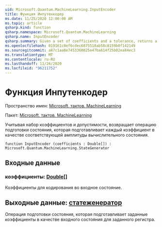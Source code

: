 ```yaml
---
uid: Microsoft.Quantum.MachineLearning.InputEncoder
title: Функция Инпутенкодер
ms.date: 11/25/2020 12:00:00 AM
ms.topic: article
qsharp.kind: function
qsharp.namespace: Microsoft.Quantum.MachineLearning
qsharp.name: InputEncoder
qsharp.summary: Given a set of coefficients and a tolerance, returns a state preparation operation that prepares each coefficient as the corresponding amplitude of a computational basis state.
ms.openlocfilehash: 019161c0ef6cdec6875518ab58c8159b0f142149
ms.sourcegitcommit: a87c1aa8e7453360025e47ba614f25b02ea84ec3
ms.translationtype: MT
ms.contentlocale: ru-RU
ms.lasthandoff: 11/26/2020
ms.locfileid: "96211752"
---
```

# <a name="inputencoder-function"></a>Функция Инпутенкодер

Пространство имен: [Microsoft. тактов. MachineLearning](xref:Microsoft.Quantum.MachineLearning)

Пакет: [Microsoft. тактов. MachineLearning](https://nuget.org/packages/Microsoft.Quantum.MachineLearning)


Учитывая набор коэффициентов и допустимости, возвращает операцию подготовки состояния, которая подготавливает каждый коэффициент в качестве соответствующей амплитуды вычислительного состояния.

```qsharp
function InputEncoder (coefficients : Double[]) : Microsoft.Quantum.MachineLearning.StateGenerator
```


## <a name="input"></a>Входные данные

### <a name="coefficients--double"></a>коэффициенты: [Double](xref:microsoft.quantum.lang-ref.double)[]

Коэффициенты для кодирования во входное состояние.



## <a name="output--stategenerator"></a>Выходные данные: [статеженератор](xref:Microsoft.Quantum.MachineLearning.StateGenerator)

Операция подготовки состояния, которая подготавливает заданные коэффициенты в качестве входного состояния для заданного регистра.